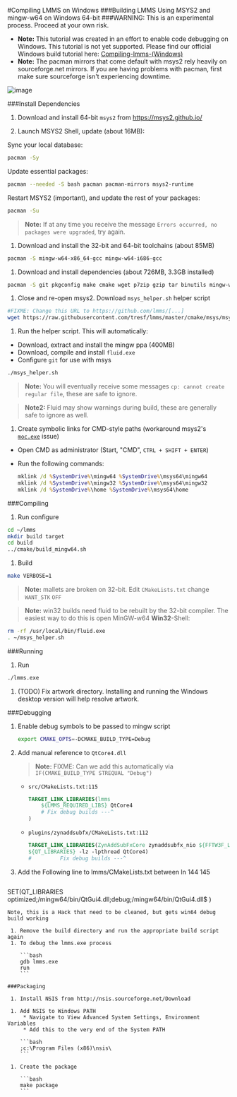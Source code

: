 #Compiling LMMS on Windows
###Building LMMS Using MSYS2 and mingw-w64 on Windows 64-bit
###WARNING:  This is an experimental process.  Proceed at your own risk.

 * **Note:** This tutorial was created in an effort to enable code debugging on Windows.  This tutorial is not yet supported.  Please find our official Windows build tutorial here: [Compiling-lmms-(Windows)](https://github.com/LMMS/lmms/wiki/Compiling-lmms-(Windows))
 * **Note:** The pacman mirrors that come default with msys2 rely heavily on sourceforge.net mirrors.  If you are having problems with pacman, first make sure sourceforge isn't experiencing downtime.


![image](https://cloud.githubusercontent.com/assets/6345473/9337465/82d76fe8-45ad-11e5-9b8b-5fdabb87d32b.png)


###Install Dependencies

 1. Download and install 64-bit `msys2` from https://msys2.github.io/

 1. Launch MSYS2 Shell, update (about 16MB):
   
   Sync your local database:
   ```bash
   pacman -Sy
   ```
   Update essential packages:
   ```bash
   pacman --needed -S bash pacman pacman-mirrors msys2-runtime
   ```
   Restart MSYS2 (important), and update the rest of your packages:
   ```bash
   pacman -Su
   ```
  > **Note:** If at any time you receive the message `Errors occurred, no packages were upgraded`, try again.

 1. Download and install the 32-bit and 64-bit toolchains (about 85MB)

   ```bash
   pacman -S mingw-w64-x86_64-gcc mingw-w64-i686-gcc
   ```
 1. Download and install dependencies (about 726MB, 3.3GB installed)

   ```bash
   pacman -S git pkgconfig make cmake wget p7zip gzip tar binutils mingw-w64-x86_64-qt4 mingw-w64-i686-qt4 gdb
   ```

 1. Close and re-open msys2.  Download `msys_helper.sh` helper script

   ```bash
   #FIXME: Change this URL to https://github.com/lmms/[...]
   wget https://raw.githubusercontent.com/tresf/lmms/master/cmake/msys/msys_helper.sh --no-check-certificate
   ```

 1. Run the helper script.  This will automatically:
   * Download, extract and install the mingw ppa (400MB)
   * Download, compile and install `fluid.exe`
   * Configure `git` for use with msys

   ```bash
   ./msys_helper.sh
   ```
   > **Note:** You will eventually receive some messages `cp: cannot create regular file`, these are safe to ignore.

   > **Note2:** Fluid may show warnings during build, these are generally safe to ignore as well.

 1. Create symbolic links for CMD-style paths (workaround msys2's [`moc.exe`](https://gist.github.com/tresf/de0aad39c36e076e61a1) issue)

   * Open CMD as administrator (Start, "CMD", `CTRL + SHIFT + ENTER`)
   * Run the following commands:

      ```cmd
      mklink /d %SystemDrive%\mingw64 %SystemDrive%\msys64\mingw64
      mklink /d %SystemDrive%\mingw32 %SystemDrive%\msys64\mingw32
      mklink /d %SystemDrive%\home %SystemDrive%\msys64\home
      ```

###Compiling

 1. Run configure

  ```bash
  cd ~/lmms
  mkdir build target
  cd build
  ../cmake/build_mingw64.sh
  ```

 1. Build

  ```bash
  make VERBOSE=1
  ```

  > **Note:** mallets are broken on 32-bit.  Edit `CMakeLists.txt` change `WANT_STK` `OFF`

  > **Note:** win32 builds need fluid to be rebuilt by the 32-bit compiler.  The easiest way to do this is open MinGW-w64 **Win32**-Shell:

  ```bash
  rm -rf /usr/local/bin/fluid.exe
  . ~/msys_helper.sh
  ```

###Running

 1. Run
  ```bash
  ./lmms.exe
  ```

 1. (TODO) Fix artwork directory.  Installing and running the Windows desktop version will help resolve artwork.

###Debugging

 1. Enable debug symbols to be passed to mingw script

    ```bash
    export CMAKE_OPTS=-DCMAKE_BUILD_TYPE=Debug
    ```

 1. Add manual reference to `QtCore4.dll`
    > **Note:** FIXME:  Can we add this automatically via `IF(CMAKE_BUILD_TYPE STREQUAL "Debug")`

    * `src/CMakeLists.txt:115`

      ```cmake
      TARGET_LINK_LIBRARIES(lmms
          ${LMMS_REQUIRED_LIBS} QtCore4
          # Fix debug builds ---^
      )
      ```

    * `plugins/zynaddsubfx/CMakeLists.txt:112`

      ```cmake
      TARGET_LINK_LIBRARIES(ZynAddSubFxCore zynaddsubfx_nio ${FFTW3F_LIBRARIES} 
      ${QT_LIBRARIES} -lz -lpthread QtCore4)
      #         Fix debug builds ---^
      ```
 1. Add the Following line to lmms/CMakeLists.txt between ln 144 145
    ````
SET(QT_LIBRARIES
                optimized;/mingw64/bin/QtGui4.dll;debug;/mingw64/bin/QtGui4.dll$
        )
````
Note, this is a Hack that need to be cleaned, but gets win64 debug build working

 1. Remove the build directory and run the appropriate build script again
 1. To debug the lmms.exe process

    ```bash
    gdb lmms.exe
    run
    ```

###Packaging

 1. Install NSIS from http://nsis.sourceforge.net/Download

 1. Add NSIS to Windows PATH
     * Navigate to View Advanced System Settings, Environment Variables
     * Add this to the very end of the System PATH

    ```bash
    ;c:\Program Files (x86)\nsis\
    ```

 1. Create the package

    ```bash
    make package
    ```
